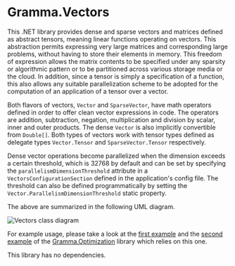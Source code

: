 # Gramma.Vectors
This .NET library provides dense and sparse vectors and matrices defined as abstract tensors, meaning linear functions operating on vectors. This abstraction permits expressing very large matrices and corresponding large problems, without having to store their elements in memory. This freedom of expression allows the matrix contents to be specified under any sparsity or algorithmic pattern or to be partitioned across various storage media or the cloud. In addition, since a tensor is simply a specification of a function, this also allows any suitable parallelization scheme to be adopted for the computation of an application of a tensor over a vector.

Both flavors of vectors, `Vector` and `SparseVector`, have math operators defined in order to offer clean vector expressions in code. The operators are addition, subtraction, negation, multiplication and division by scalar, inner and outer products. The dense `Vector` is also implicitly convertible from `Double[]`. Both types of vectors work with tensor types defined as delegate types `Vector.Tensor` and `SparseVector.Tensor` respectively.

Dense vector operations become parallelized when the dimension exceeds a certain threshold, which is 32768 by default and can be set by specifying the `parallelismDimensionThreshold` attribute in a `VectorsConfigurationSection` defined in the application's config file. The threshold can also be defined programmatically by setting the `Vector.ParallelismDimensionThreshold` static property.

The above are summarized in the following UML diagram.

![Vectors class diagram](http://s17.postimg.org/imk0wke4f/Vectors.png)

For example usage, please take a look at the [first example](https://github.com/grammophone/Gramma.Optimization/wiki/1.-A-simple-example) and the [second example](https://github.com/grammophone/Gramma.Optimization/wiki/2.-Another-example) of the [Gramma.Optimization](https://github.com/grammophone/Gramma.Optimization) library which relies on this one.

This library has no dependencies.
